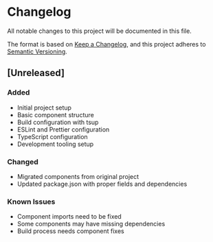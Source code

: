 # Changelog

All notable changes to this project will be documented in this file.

The format is based on [Keep a Changelog](https://keepachangelog.com/en/1.0.0/),
and this project adheres to [Semantic Versioning](https://semver.org/spec/v2.0.0.html).

## [Unreleased]

### Added
- Initial project setup
- Basic component structure
- Build configuration with tsup
- ESLint and Prettier configuration
- TypeScript configuration
- Development tooling setup

### Changed
- Migrated components from original project
- Updated package.json with proper fields and dependencies

### Known Issues
- Component imports need to be fixed
- Some components may have missing dependencies
- Build process needs component fixes 